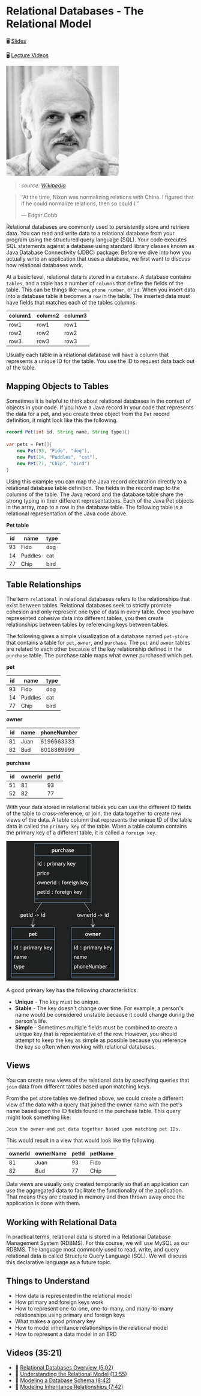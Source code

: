 # Relational Databases - The Relational Model

🖥️ [Slides](https://docs.google.com/presentation/d/19nC7v6SDqoEeK75Mb-f6L3QhnbuP6Xfo/edit?usp=sharing&ouid=114081115660452804792&rtpof=true&sd=true)

🖥️ [Lecture Videos](#videos)

![Edgar Cobb](edgar-codd.png)

> _source: [Wikipedia](https://en.wikipedia.org/wiki/Edgar_F._Codd)_

> “At the time, Nixon was normalizing relations with China. I figured that if he could normalize relations, then so could I.”
>
> — Edgar Cobb

Relational databases are commonly used to persistently store and retrieve data. You can read and write data to a relational database from your program using the structured query language (SQL). Your code executes SQL statements against a database using standard library classes known as Java Database Connectivity (JDBC) package. Before we dive into how you actually write an application that uses a database, we first want to discuss how relational databases work.

At a basic level, relational data is stored in a `database`. A database contains `tables`, and a table has a number of `columns` that define the fields of the table. This can be things like `name`, `phone number`, or `id`. When you insert data into a database table it becomes a `row` in the table. The inserted data must have fields that matches each of the tables columns.

| column1 | column2 | column3 |
| ------- | ------- | ------- |
| row1    | row1    | row1    |
| row2    | row2    | row2    |
| row3    | row3    | row3    |

Usually each table in a relational database will have a column that represents a unique ID for the table. You use the ID to request data back out of the table.

## Mapping Objects to Tables

Sometimes it is helpful to think about relational databases in the context of objects in your code. If you have a Java record in your code that represents the data for a pet, and you create three object from the `Pet` record definition, it might look like this the following.

```java
record Pet(int id, String name, String type){}

var pets = Pet[]{
    new Pet(93, "Fido", "dog"),
    new Pet(14, "Puddles", "cat"),
    new Pet(77, "Chip", "bird")
}
```

Using this example you can map the Java record declaration directly to a relational database table definition. The fields in the record map to the columns of the table. The Java record and the database table share the strong typing in their different representations. Each of the Java Pet objects in the array, map to a row in the database table. The following table is a relational representation of the Java code above.

**Pet table**

| id  | name    | type |
| --- | ------- | ---- |
| 93  | Fido    | dog  |
| 14  | Puddles | cat  |
| 77  | Chip    | bird |

## Table Relationships

The term `relational` in relational databases refers to the relationships that exist between tables. Relational databases seek to strictly promote cohesion and only represent one type of data in every table. Once you have represented cohesive data into different tables, you then create relationships between tables by referencing keys between tables.

The following gives a simple visualization of a database named `pet-store` that contains a table for `pet`, `owner`, and `purchase`. The `pet` and `owner` tables are related to each other because of the key relationship defined in the `purchase` table. The purchase table maps what owner purchased which pet.

**pet**

| id  | name    | type |
| --- | ------- | ---- |
| 93  | Fido    | dog  |
| 14  | Puddles | cat  |
| 77  | Chip    | bird |

**owner**

| id  | name | phoneNumber |
| --- | ---- | ----------- |
| 81  | Juan | 6196663333  |
| 82  | Bud  | 8018889999  |

**purchase**

| id  | ownerId | petId |
| --- | ------- | ----- |
| 51  | 81      | 93    |
| 52  | 82      | 77    |

With your data stored in relational tables you can use the different ID fields of the table to cross-reference, or join, the data together to create new views of the data. A table column that represents the unique ID of the table data is called the `primary key` of the table. When a table column contains the primary key of a different table, it is called a `foreign key`.

![table relationships](table-relationship.png)

A good primary key has the following characteristics.

- **Unique** - The key must be unique.
- **Stable** - The key doesn't change over time. For example, a person's name would be considered unstable because it could change during the person's life.
- **Simple** - Sometimes multiple fields must be combined to create a unique key that is representative of the row. However, you should attempt to keep the key as simple as possible because you reference the key so often when working with relational databases.

## Views

You can create new views of the relational data by specifying queries that `join` data from different tables based upon matching keys.

From the pet store tables we defined above, we could create a different view of the data with a query that joined the owner name with the pet's name based upon the ID fields found in the purchase table. This query might look something like:

```text
Join the owner and pet data together based upon matching pet IDs.
```

This would result in a view that would look like the following.

| ownerId | ownerName | petId | petName |
| ------- | --------- | ----- | ------- |
| 81      | Juan      | 93    | Fido    |
| 82      | Bud       | 77    | Chip    |

Data views are usually only created temporarily so that an application can use the aggregated data to facilitate the functionality of the application. That means they are created in memory and then thrown away once the application is done with them.

## Working with Relational Data

In practical terms, relational data is stored in a Relational Database Management System (RDBMS). For this course, we will use MySQL as our RDBMS. The language most commonly used to read, write, and query relational data is called Structure Query Language (SQL). We will discuss this declarative language as a future topic.

## Things to Understand

- How data is represented in the relational model
- How primary and foreign keys work
- How to represent one-to-one, one-to-many, and many-to-many relationships using primary and foreign keys
- What makes a good primary key
- How to model inheritance relationships in the relational model
- How to represent a data model in an ERD

## <a name="videos"></a>Videos (35:21)

- 🎥 [Relational Databases Overview (5:02)](https://byu.hosted.panopto.com/Panopto/Pages/Viewer.aspx?id=10667c35-dea3-4f1e-8c91-ad66013d553b&start=0)
- 🎥 [Understanding the Relational Model (13:55)](https://byu.hosted.panopto.com/Panopto/Pages/Viewer.aspx?id=3ec3f6de-a112-4e0a-a0af-ad66013f8bc7&start=0)
- 🎥 [Modeling a Database Schema (8:42)](https://byu.hosted.panopto.com/Panopto/Pages/Viewer.aspx?id=ee130025-e1ab-4f6b-a72c-ad660143e8aa&start=0)
- 🎥 [Modeling Inheritance Relationships (7:42)](https://byu.hosted.panopto.com/Panopto/Pages/Viewer.aspx?id=6bb9d1f1-803c-4d8f-a5ea-ad660146883e&start=0)
